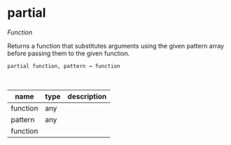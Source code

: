# partial

_Function_

Returns a function that substitutes arguments using the given pattern array before passing them to the given function.

<pre><code>partial function, pattern &rarr; function</code></pre>
<br>

| name | type | description |
|------|------|-------------|
|function|any||
|pattern|any||
|function|||



